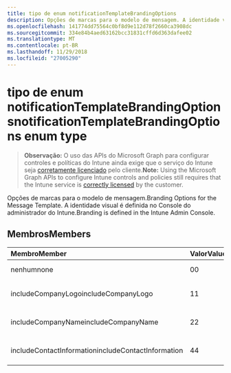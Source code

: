 ```yaml
---
title: tipo de enum notificationTemplateBrandingOptions
description: Opções de marcas para o modelo de mensagem. A identidade visual é definida no Console do administrador do Intune.
ms.openlocfilehash: 141774dd75564c0bf8d9e112d78f2660ca3908dc
ms.sourcegitcommit: 334e84b4aed63162bcc31831cffd6d363dafee02
ms.translationtype: MT
ms.contentlocale: pt-BR
ms.lasthandoff: 11/29/2018
ms.locfileid: "27005290"
---
```

# <a name="notificationtemplatebrandingoptions-enum-type"></a><span data-ttu-id="12935-104">tipo de enum notificationTemplateBrandingOptions</span><span class="sxs-lookup"><span data-stu-id="12935-104">notificationTemplateBrandingOptions enum type</span></span>

> <span data-ttu-id="12935-105">**Observação:** O uso das APIs do Microsoft Graph para configurar controles e políticas do Intune ainda exige que o serviço do Intune seja [corretamente licenciado](https://go.microsoft.com/fwlink/?linkid=839381) pelo cliente.</span><span class="sxs-lookup"><span data-stu-id="12935-105">**Note:** Using the Microsoft Graph APIs to configure Intune controls and policies still requires that the Intune service is [correctly licensed](https://go.microsoft.com/fwlink/?linkid=839381) by the customer.</span></span>

<span data-ttu-id="12935-106">Opções de marcas para o modelo de mensagem.</span><span class="sxs-lookup"><span data-stu-id="12935-106">Branding Options for the Message Template.</span></span> <span data-ttu-id="12935-107">A identidade visual é definida no Console do administrador do Intune.</span><span class="sxs-lookup"><span data-stu-id="12935-107">Branding is defined in the Intune Admin Console.</span></span>
## <a name="members"></a><span data-ttu-id="12935-108">Membros</span><span class="sxs-lookup"><span data-stu-id="12935-108">Members</span></span>
|<span data-ttu-id="12935-109">Membro</span><span class="sxs-lookup"><span data-stu-id="12935-109">Member</span></span>|<span data-ttu-id="12935-110">Valor</span><span class="sxs-lookup"><span data-stu-id="12935-110">Value</span></span>|<span data-ttu-id="12935-111">Descrição</span><span class="sxs-lookup"><span data-stu-id="12935-111">Description</span></span>|
|:---|:---|:---|
|<span data-ttu-id="12935-112">nenhum</span><span class="sxs-lookup"><span data-stu-id="12935-112">none</span></span>|<span data-ttu-id="12935-113">0</span><span class="sxs-lookup"><span data-stu-id="12935-113">0</span></span>|<span data-ttu-id="12935-114">Nenhuma marca.</span><span class="sxs-lookup"><span data-stu-id="12935-114">No Branding.</span></span>|
|<span data-ttu-id="12935-115">includeCompanyLogo</span><span class="sxs-lookup"><span data-stu-id="12935-115">includeCompanyLogo</span></span>|<span data-ttu-id="12935-116">1</span><span class="sxs-lookup"><span data-stu-id="12935-116">1</span></span>|<span data-ttu-id="12935-117">Inclua o logotipo da empresa.</span><span class="sxs-lookup"><span data-stu-id="12935-117">Include Company Logo.</span></span>|
|<span data-ttu-id="12935-118">includeCompanyName</span><span class="sxs-lookup"><span data-stu-id="12935-118">includeCompanyName</span></span>|<span data-ttu-id="12935-119">2</span><span class="sxs-lookup"><span data-stu-id="12935-119">2</span></span>|<span data-ttu-id="12935-120">Inclua o nome da empresa.</span><span class="sxs-lookup"><span data-stu-id="12935-120">Include Company Name.</span></span>|
|<span data-ttu-id="12935-121">includeContactInformation</span><span class="sxs-lookup"><span data-stu-id="12935-121">includeContactInformation</span></span>|<span data-ttu-id="12935-122">4</span><span class="sxs-lookup"><span data-stu-id="12935-122">4</span></span>|<span data-ttu-id="12935-123">Inclua informações de contato.</span><span class="sxs-lookup"><span data-stu-id="12935-123">Include Contact Info.</span></span>|



